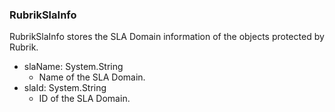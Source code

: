 ### RubrikSlaInfo
RubrikSlaInfo stores the SLA Domain information of the objects
 protected by Rubrik.

- slaName: System.String
  - Name of the SLA Domain.
- slaId: System.String
  - ID of the SLA Domain.

